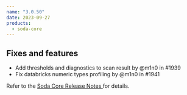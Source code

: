 ```yaml
---
name: "3.0.50"
date: 2023-09-27
products:
  - soda-core
---
```


## Fixes and features

* Add thresholds and diagnostics to scan result by @m1n0 in #1939
* Fix databricks numeric types profiling by @m1n0 in #1941

Refer to the <a href="https://github.com/sodadata/soda-core/releases" target="_blank">Soda Core Release Notes </a> for details.
